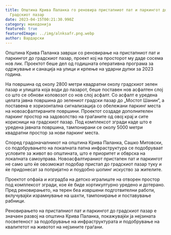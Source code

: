 ```yaml
---
title: Општина Крива Паланка го реновира пристапниот пат и паркингот до
  Градскиот пазар
date: 2023-04-15T00:21:30.990Z
category: македонија
featured: true
featuredImage: ../img/alnksafr.png.webp
author: Вардарски
---
```


Општина Крива Паланка заврши со реновирање на пристапниот пат и паркингот до градскиот пазар, проект кој на просторот му даде сосема нов лик. Проектот беше дел од годишната оперативна програма за одржување и санација на улици и крпење на ударни дупки за 2023 година.

На површина од околу 2800 метри квадратни околу градскиот зелен пазар и улицата која води до пазарот, беше поставен нов асфалтен слој со што се обнови коловозот со нов слој асфалт. Со асфалт е уредена целата јавна површина до зелениот градски пазар до „Мостот Шанин“, а поставена е хоризонтална сигнализација со обележани паркинг места на новоасфалтираните површини. Проектот создаде дополнителен паркинг простор на задоволство на граѓаните од овој крај и сите корисници на градскиот пазар. Под комплексот згради каде што е уредена јавната површина, тампонирани се околу 5000 метри квадратни простор за нови паркинг места.

Според градоначалникот на општина Крива Паланка, Сашко Митовски, со подобрувањето на локалната патна инфраструктура се подобруваат условите за живот во општината, што е приоритет и обврска на локалната самоуправа. Новоасфалтираниот пристапен пат и паркингот не само што ќе овозможат подобар пристап до градскиот пазар туку и ќе придонесат за попријатно и поудобно шопинг искуство за жителите.

Проектот опфаќа и изградба на детско игралиште на отворен простор под комплексот згради, кое ќе биде хортикултурно уредено и дотерано. Пред реновирањето, на терен беа извршени подготвителни работи, вклучувајќи израмнување на шахти, тампонирање и поставување рабници.

Реновирањето на пристапниот пат и паркингот до градскиот пазар е значаен развој на општина Крива Паланка, покажувајќи ја нејзината посветеност за подобрување на инфраструктурата и подобрување на квалитетот на животот на нејзините граѓани.
